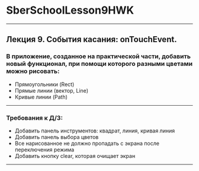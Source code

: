 # SberSchoolLesson9HWK
-----------------------------------------------------------------------------------------------------------------------------------------------------
## Лекция 9. События касания: onTouchEvent.

### В приложение, созданное на практической части, добавить новый функционал, при помощи которого разными цветами можно рисовать:
* Прямоугольники (Rect)
* Прямые линии (вектор, Line)
* Кривые линии (Path)
----------------------------------------------------------------------------------------------------------------------------------------------------- 
### Требования к Д/З: 
* Добавить панель инструментов: квадрат, линия, кривая линия
* Добавить панель выбора цветов
* Все нарисованное не должно пропадать с экрана после переключения
режима
* Добавить кнопку clear, которая очищает экран
-----------------------------------------------------------------------------------------------------------------------------------------------------